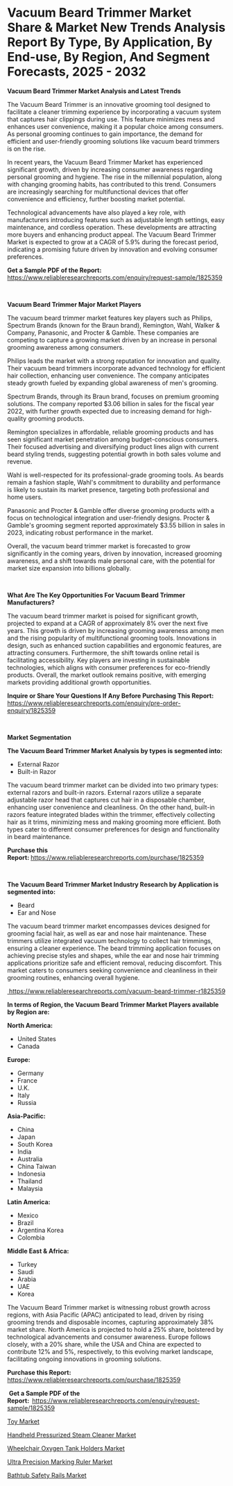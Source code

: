 <p><h1>Vacuum Beard Trimmer Market Share & Market New Trends Analysis Report By Type, By Application, By End-use, By Region, And Segment Forecasts, 2025 - 2032</h1></p><p><strong>Vacuum Beard Trimmer Market Analysis and Latest Trends</strong></p>
<p><p>The Vacuum Beard Trimmer is an innovative grooming tool designed to facilitate a cleaner trimming experience by incorporating a vacuum system that captures hair clippings during use. This feature minimizes mess and enhances user convenience, making it a popular choice among consumers. As personal grooming continues to gain importance, the demand for efficient and user-friendly grooming solutions like vacuum beard trimmers is on the rise.</p><p>In recent years, the Vacuum Beard Trimmer Market has experienced significant growth, driven by increasing consumer awareness regarding personal grooming and hygiene. The rise in the millennial population, along with changing grooming habits, has contributed to this trend. Consumers are increasingly searching for multifunctional devices that offer convenience and efficiency, further boosting market potential.</p><p>Technological advancements have also played a key role, with manufacturers introducing features such as adjustable length settings, easy maintenance, and cordless operation. These developments are attracting more buyers and enhancing product appeal. The Vacuum Beard Trimmer Market is expected to grow at a CAGR of 5.9% during the forecast period, indicating a promising future driven by innovation and evolving consumer preferences.</p></p>
<p><strong>Get a Sample PDF of the Report:&nbsp;</strong> <a href="https://www.reliableresearchreports.com/enquiry/request-sample/1825359?utm_campaign=9&utm_medium=2&utm_source=Github&utm_content=ia&utm_term=07022025&utm_id=vacuum-beard-trimmer">https://www.reliableresearchreports.com/enquiry/request-sample/1825359</a></p>
<p>&nbsp;</p>
<p><strong>Vacuum Beard Trimmer Major Market Players</strong></p>
<p><p>The vacuum beard trimmer market features key players such as Philips, Spectrum Brands (known for the Braun brand), Remington, Wahl, Walker & Company, Panasonic, and Procter & Gamble. These companies are competing to capture a growing market driven by an increase in personal grooming awareness among consumers.</p><p>Philips leads the market with a strong reputation for innovation and quality. Their vacuum beard trimmers incorporate advanced technology for efficient hair collection, enhancing user convenience. The company anticipates steady growth fueled by expanding global awareness of men's grooming.</p><p>Spectrum Brands, through its Braun brand, focuses on premium grooming solutions. The company reported $3.06 billion in sales for the fiscal year 2022, with further growth expected due to increasing demand for high-quality grooming products.</p><p>Remington specializes in affordable, reliable grooming products and has seen significant market penetration among budget-conscious consumers. Their focused advertising and diversifying product lines align with current beard styling trends, suggesting potential growth in both sales volume and revenue.</p><p>Wahl is well-respected for its professional-grade grooming tools. As beards remain a fashion staple, Wahl's commitment to durability and performance is likely to sustain its market presence, targeting both professional and home users.</p><p>Panasonic and Procter & Gamble offer diverse grooming products with a focus on technological integration and user-friendly designs. Procter & Gamble's grooming segment reported approximately $3.55 billion in sales in 2023, indicating robust performance in the market.</p><p>Overall, the vacuum beard trimmer market is forecasted to grow significantly in the coming years, driven by innovation, increased grooming awareness, and a shift towards male personal care, with the potential for market size expansion into billions globally.</p></p>
<p>&nbsp;</p>
<p><strong>What Are The Key Opportunities For Vacuum Beard Trimmer Manufacturers?</strong></p>
<p><p>The vacuum beard trimmer market is poised for significant growth, projected to expand at a CAGR of approximately 8% over the next five years. This growth is driven by increasing grooming awareness among men and the rising popularity of multifunctional grooming tools. Innovations in design, such as enhanced suction capabilities and ergonomic features, are attracting consumers. Furthermore, the shift towards online retail is facilitating accessibility. Key players are investing in sustainable technologies, which aligns with consumer preferences for eco-friendly products. Overall, the market outlook remains positive, with emerging markets providing additional growth opportunities.</p></p>
<p><strong>Inquire or Share Your Questions If Any Before Purchasing This Report:</strong> <a href="https://www.reliableresearchreports.com/enquiry/pre-order-enquiry/1825359?utm_campaign=9&utm_medium=2&utm_source=Github&utm_content=ia&utm_term=07022025&utm_id=vacuum-beard-trimmer">https://www.reliableresearchreports.com/enquiry/pre-order-enquiry/1825359</a></p>
<p>&nbsp;</p>
<p><strong>Market Segmentation</strong></p>
<p><strong>The Vacuum Beard Trimmer Market Analysis by types is segmented into:</strong></p>
<p><ul><li>External Razor</li><li>Built-in Razor</li></ul></p>
<p><p>The vacuum beard trimmer market can be divided into two primary types: external razors and built-in razors. External razors utilize a separate adjustable razor head that captures cut hair in a disposable chamber, enhancing user convenience and cleanliness. On the other hand, built-in razors feature integrated blades within the trimmer, effectively collecting hair as it trims, minimizing mess and making grooming more efficient. Both types cater to different consumer preferences for design and functionality in beard maintenance.</p></p>
<p><strong>Purchase this Report:&nbsp;</strong><a href="https://www.reliableresearchreports.com/purchase/1825359?utm_campaign=9&utm_medium=2&utm_source=Github&utm_content=ia&utm_term=07022025&utm_id=vacuum-beard-trimmer">https://www.reliableresearchreports.com/purchase/1825359</a></p>
<p>&nbsp;</p>
<p><strong>The Vacuum Beard Trimmer Market Industry Research by Application is segmented into:</strong></p>
<p><ul><li>Beard</li><li>Ear and Nose</li></ul></p>
<p><p>The vacuum beard trimmer market encompasses devices designed for grooming facial hair, as well as ear and nose hair maintenance. These trimmers utilize integrated vacuum technology to collect hair trimmings, ensuring a cleaner experience. The beard trimming application focuses on achieving precise styles and shapes, while the ear and nose hair trimming applications prioritize safe and efficient removal, reducing discomfort. This market caters to consumers seeking convenience and cleanliness in their grooming routines, enhancing overall hygiene.</p></p>
<p><a href="https://www.reliableresearchreports.com/vacuum-beard-trimmer-r1825359?utm_campaign=9&utm_medium=2&utm_source=Github&utm_content=ia&utm_term=07022025&utm_id=vacuum-beard-trimmer">&nbsp;https://www.reliableresearchreports.com/vacuum-beard-trimmer-r1825359</a></p>
<p><strong>In terms of Region, the Vacuum Beard Trimmer Market Players available by Region are:</strong></p>
<p>
    <p> <strong> North America: </strong>
        <ul>
            <li>United States</li>
            <li>Canada</li>
        </ul>
        </p> 
    <p> <strong> Europe: </strong>
        <ul>
            <li>Germany</li>
            <li>France</li>
            <li>U.K.</li>
            <li>Italy</li>
            <li>Russia</li>
        </ul>
        </p> 
    <p> <strong> Asia-Pacific: </strong>
        <ul>
            <li>China</li>
            <li>Japan</li>
            <li>South Korea</li>
            <li>India</li>
            <li>Australia</li>
            <li>China Taiwan</li>
            <li>Indonesia</li>
            <li>Thailand</li>
            <li>Malaysia</li>
        </ul>
        </p> 
    <p> <strong> Latin America: </strong>
        <ul>
            <li>Mexico</li>
            <li>Brazil</li>
            <li>Argentina Korea</li>
            <li>Colombia</li>
        </ul>
        </p> 
    <p> <strong> Middle East & Africa: </strong>
        <ul>
            <li>Turkey</li>
            <li>Saudi</li>
            <li>Arabia</li>
            <li>UAE</li>
            <li>Korea</li>
        </ul>
    </p>
    </p>
<p><p>The Vacuum Beard Trimmer market is witnessing robust growth across regions, with Asia Pacific (APAC) anticipated to lead, driven by rising grooming trends and disposable incomes, capturing approximately 38% market share. North America is projected to hold a 25% share, bolstered by technological advancements and consumer awareness. Europe follows closely, with a 20% share, while the USA and China are expected to contribute 12% and 5%, respectively, to this evolving market landscape, facilitating ongoing innovations in grooming solutions.</p></p>
<p><strong>Purchase this Report: </strong><a href="https://www.reliableresearchreports.com/purchase/1825359?utm_campaign=9&utm_medium=2&utm_source=Github&utm_content=ia&utm_term=07022025&utm_id=vacuum-beard-trimmer">https://www.reliableresearchreports.com/purchase/1825359</a></p>
<p>&nbsp;<strong>Get a Sample PDF of the Report:&nbsp;&nbsp;</strong><a href="https://www.reliableresearchreports.com/enquiry/request-sample/1825359?utm_campaign=9&utm_medium=2&utm_source=Github&utm_content=ia&utm_term=07022025&utm_id=vacuum-beard-trimmer">https://www.reliableresearchreports.com/enquiry/request-sample/1825359</a></p>
<p><strong></strong></p>
<p><p><a href="https://github.com/savannabyun726/Market-Research-Report-List-1/blob/main/toy-market.md?utm_campaign=9&utm_medium=2&utm_source=Github&utm_content=ia&utm_term=07022025&utm_id=vacuum-beard-trimmer">Toy Market</a></p><p><a href="https://github.com/jamastodola515/Market-Research-Report-List-1/blob/main/handheld-pressurized-steam-cleaner-market.md?utm_campaign=9&utm_medium=2&utm_source=Github&utm_content=ia&utm_term=07022025&utm_id=vacuum-beard-trimmer">Handheld Pressurized Steam Cleaner Market</a></p><p><a href="https://github.com/danikabiele541/Market-Research-Report-List-1/blob/main/wheelchair-oxygen-tank-holders-market.md?utm_campaign=9&utm_medium=2&utm_source=Github&utm_content=ia&utm_term=07022025&utm_id=vacuum-beard-trimmer">Wheelchair Oxygen Tank Holders Market</a></p><p><a href="https://github.com/organophelia8282/Market-Research-Report-List-1/blob/main/ultra-precision-marking-ruler-market.md?utm_campaign=9&utm_medium=2&utm_source=Github&utm_content=ia&utm_term=07022025&utm_id=vacuum-beard-trimmer">Ultra Precision Marking Ruler Market</a></p><p><a href="https://github.com/ulyssacrayne00231/Market-Research-Report-List-1/blob/main/bathtub-safety-rails-market.md?utm_campaign=9&utm_medium=2&utm_source=Github&utm_content=ia&utm_term=07022025&utm_id=vacuum-beard-trimmer">Bathtub Safety Rails Market</a></p></p>